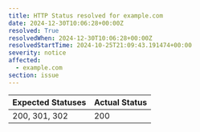 ```yaml
---
title: HTTP Status resolved for example.com
date: 2024-12-30T10:06:28+00:00Z
resolved: True
resolvedWhen: 2024-12-30T10:06:28+00:00Z
resolvedStartTime: 2024-10-25T21:09:43.191474+00:00
severity: notice
affected:
  - example.com
section: issue
---
```


| Expected Statuses | Actual Status  |
|-------------------|----------------|
| 200, 301, 302 | 200 |
